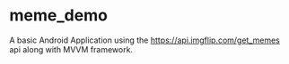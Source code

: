 # meme_demo
A basic Android Application using the https://api.imgflip.com/get_memes api along with MVVM framework.
